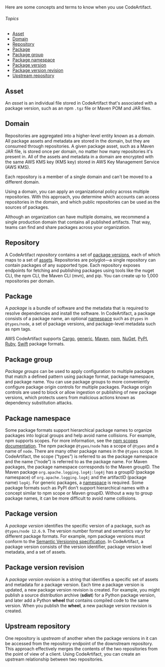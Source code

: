 Here are some concepts and terms to know when you use CodeArtifact.

###### Topics

-   [Asset](https://docs.aws.amazon.com/codeartifact/latest/ug/codeartifact-concepts.html#welcome-concepts-asset)
-   [Domain](https://docs.aws.amazon.com/codeartifact/latest/ug/codeartifact-concepts.html#welcome-concepts-domain)
-   [Repository](https://docs.aws.amazon.com/codeartifact/latest/ug/codeartifact-concepts.html#welcome-concepts-repository)
-   [Package](https://docs.aws.amazon.com/codeartifact/latest/ug/codeartifact-concepts.html#welcome-concepts-package)
-   [Package group](https://docs.aws.amazon.com/codeartifact/latest/ug/codeartifact-concepts.html#welcome-concepts-package-group)
-   [Package namespace](https://docs.aws.amazon.com/codeartifact/latest/ug/codeartifact-concepts.html#welcome-concepts-package-namespace)
-   [Package version](https://docs.aws.amazon.com/codeartifact/latest/ug/codeartifact-concepts.html#welcome-concepts-package-version)
-   [Package version revision](https://docs.aws.amazon.com/codeartifact/latest/ug/codeartifact-concepts.html#welcome-concepts-package-version-revision)
-   [Upstream repository](https://docs.aws.amazon.com/codeartifact/latest/ug/codeartifact-concepts.html#welcome-concepts-upstream)

## Asset

An _asset_ is an individual file stored in CodeArtifact that's associated with a package version, such as an npm `.tgz` file or Maven POM and JAR files.

## Domain

Repositories are aggregated into a higher-level entity known as a _domain_. All package assets and metadata are stored in the domain, but they are consumed through repositories. A given package asset, such as a Maven JAR file, is stored once per domain, no matter how many repositories it's present in. All of the assets and metadata in a domain are encrypted with the same AWS KMS key (KMS key) stored in AWS Key Management Service (AWS KMS).

Each repository is a member of a single domain and can't be moved to a different domain.

Using a domain, you can apply an organizational policy across multiple repositories. With this approach, you determine which accounts can access repositories in the domain, and which public repositories can be used as the sources of packages.

Although an organization can have multiple domains, we recommend a single production domain that contains all published artifacts. That way, teams can find and share packages across your organization.

## Repository

A CodeArtifact _repository_ contains a set of [package versions](https://docs.aws.amazon.com/codeartifact/latest/ug/codeartifact-concepts.html#welcome-concepts-package-version), each of which maps to a set of [assets](https://docs.aws.amazon.com/codeartifact/latest/ug/codeartifact-concepts.html#welcome-concepts-asset). Repositories are polyglot—a single repository can contain packages of any supported type. Each repository exposes endpoints for fetching and publishing packages using tools like the nuget CLI, the npm CLI, the Maven CLI (mvn), and pip. You can create up to 1,000 repositories per domain.

## Package

A _package_ is a bundle of software and the metadata that is required to resolve dependencies and install the software. In CodeArtifact, a package consists of a package name, an optional [namespace](https://docs.aws.amazon.com/codeartifact/latest/ug/codeartifact-concepts.html#welcome-concepts-package-namespace) such as `@types` in `@types/node`, a set of package versions, and package-level metadata such as npm tags.

AWS CodeArtifact supports [Cargo](https://docs.aws.amazon.com/codeartifact/latest/ug/using-cargo.html), [generic](https://docs.aws.amazon.com/codeartifact/latest/ug/using-generic.html), [Maven](https://docs.aws.amazon.com/codeartifact/latest/ug/using-maven.html), [npm](https://docs.aws.amazon.com/codeartifact/latest/ug/using-npm.html), [NuGet](https://docs.aws.amazon.com/codeartifact/latest/ug/using-nuget.html), [PyPI](https://docs.aws.amazon.com/codeartifact/latest/ug/using-python.html), [Ruby](https://docs.aws.amazon.com/codeartifact/latest/ug/using-ruby.html), [Swift](https://docs.aws.amazon.com/codeartifact/latest/ug/using-swift.html) package formats.

## Package group

_Package groups_ can be used to apply configuration to multiple packages that match a defined pattern using package format, package namespace, and package name. You can use package groups to more conveniently configure package origin controls for multiple packages. Package origin controls are used to block or allow ingestion or publishing of new package versions, which protects users from malicious actions known as dependency substitution attacks.

## Package namespace

Some package formats support hierarchical package names to organize packages into logical groups and help avoid name collisions. For example, npm supports scopes. For more information, see the [npm scopes documentation](https://docs.npmjs.com/cli/v7/using-npm/scope). The npm package `@types/node` has a scope of `@types` and a name of `node`. There are many other package names in the `@types` scope. In CodeArtifact, the scope (“types”) is referred to as the package namespace and the name (“node”) is referred to as the package name. For Maven packages, the package namespace corresponds to the Maven groupID. The Maven package `org.apache.logging.log4j:log4j` has a groupID (package namespace) of `org.apache.logging.log4j` and the artifactID (package name) `log4j`. For generic packages, a [namespace](https://docs.aws.amazon.com/codeartifact/latest/APIReference/API_PublishPackageVersion.html#namespace) is required. Some package formats such as PyPI don't support hierarchical names with a concept similar to npm scope or Maven groupID. Without a way to group package names, it can be more difficult to avoid name collisions.

## Package version

A _package version_ identifies the specific version of a package, such as `@types/node 12.6.9`. The version number format and semantics vary for different package formats. For example, npm package versions must conform to the [Semantic Versioning specification](https://semver.org/). In CodeArtifact, a package version consists of the version identifier, package version level metadata, and a set of assets.

## Package version revision

A _package version revision_ is a string that identifies a specific set of assets and metadata for a package version. Each time a package version is updated, a new package version revision is created. For example, you might publish a source distribution archive (**sdist**) for a Python package version, and later add a Python **wheel** that contains compiled code to the same version. When you publish the **wheel**, a new package version revision is created.

## Upstream repository

One repository is _upstream_ of another when the package versions in it can be accessed from the repository endpoint of the downstream repository. This approach effectively merges the contents of the two repositories from the point of view of a client. Using CodeArtifact, you can create an upstream relationship between two repositories.
